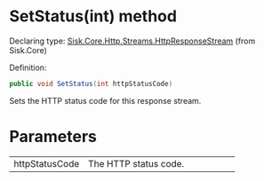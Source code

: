 <!--

Copyrights 2023 Sisk Framework - CypherPotato
Published under MIT license

!!! DO NOT EDIT THIS FILE !!!
This file was generated by a tool in the Sisk package. To edit the information in this documentation,
edit the XML documentation present in the Sisk source code.

-->


# SetStatus(int) method

Declaring type: [Sisk.Core.Http.Streams.HttpResponseStream](/spec/Sisk.Core.Http.Streams.HttpResponseStream.md) (from Sisk.Core)


Definition:

```cs
public void SetStatus(int httpStatusCode)
```

Sets the HTTP status code for this response stream.


# Parameters

<table>
    <tbody>
<tr>
    <td width="33%">httpStatusCode</td>
    <td>The HTTP status code.</td>
</tr>
    </tbody>
</table>
